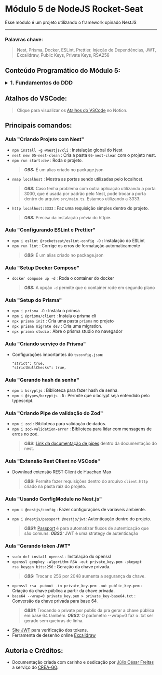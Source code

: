 # Módulo 5 de NodeJS Rocket-Seat

Esse módulo é um projeto utilizando o framework opinado NestJS
___
### Palavras chave:
>Nest, Prisma, Docker, ESLint, Prettier, Injeção de Dependências, JWT, Excalidraw, Public Keys, Private Keys, RSA256 

## Conteúdo Programático do Módulo 5:

<details style="font-size: 16px">
<summary><strong style="font-size: 18px">1. Fundamentos do DDD</strong></summary>

  ---

  + Design de software e DDD
  + Entidades e casos de uso
  + Primeiro caso de uso
  + Mapeando relacionamentos
  + Value Object de slug
  + Classe base de entidades
  + Classe base de entidades
  + ID das entidades
  + Mapeando propriedades
  + Abstraindo criação de entidades
  + Getters & Setters das entidades
  + Path aliases e Vitest globals

  ---
</details>

## Atalhos do VSCode:

>Clique para visualizar os [Atalhos do VSCode](https://silicon-chips-f58.notion.site/VsCode-Shortcuts-Atalhos-4ced0388660c4f1c93b410765c0a44cd) no Notion.

## Principais comandos:

### Aula "Criando Projeto com Nest"

+ `npm install -g @nestjs/cli` : Instalação global do Nest
+ `nest new 05-nest-clean` : Cria a pasta `05-nest-clean` com o projeto nest.
+ `npm run start:dev` : Roda o projeto.
  > **_OBS:_** É um alias criado no package.json
+ `nmap localhost` : Mostra as portas sendo utilizadas pelo localhost.
  > **_OBS:_** Caso tenha problema com outra aplicação utilizando a porta 3000, que é usada por padrão pelo Nest, pode trocar a porta dentro do arquivo `src/main.ts`. Estamos utilizando a 3333.
+ `http localhost:3333` : Faz uma requisição simples dentro do projeto.
  > **_OBS:_** Precisa da instalação prévia do httpie.

### Aula "Configurando ESLint e Prettier"

+ `npm i eslint @rocketseat/eslint-config -D` : Instalação do ESLint
+ `npm run lint` : Corrige os erros de formatação automaticamente
  > **_OBS:_** É um alias criado no package.json

### Aula "Setup Docker Compose"

+ `docker compose up -d` : Roda o container do docker
  > **_OBS:_** A opção `-d` permite que o container rode em segundo plano

### Aula "Setup do Prisma"

+ `npm i prisma -D` : Instala o primsa
+ `npm i @prisma/client` : Instala o prisma cli
+ `npx prisma init` : Cria uma pasta `prisma` no projeto
+ `npx prisma migrate dev` : Cria uma migration.
+ `npx prisma studio` : Abre o prisma studio no navegador

### Aula "Criando serviço do Prisma"

+ Configurações importantes do `tsconfig.json`:
  >
  ```
  "strict": true,
  "strictNullChecks": true,
  ```

### Aula "Gerando hash da senha"

+ `npm i bcryptjs` : Biblioteca para fazer hash de senha.
+ `npm i @types/bcryptjs -D` : Permite que o bcrypt seja entendido pelo typescript.

### Aula "Criando Pipe de validação do Zod"

+ `npm i zod` : Biblioteca para validação de dados.
+ `npm i zod-validation-error` : Biblioteca para lidar com mensagens de erros no zod.
  > **_OBS:_** [Link da documentação de pipes](https://docs.nestjs.com/pipes) dentro da documentação do nest.

### Aula "Extensão Rest Client no VSCode"

+ Download extensão REST Client de Huachao Mao
  > **_OBS:_** Permite fazer requisições dentro do arquivo `client.http` criado na pasta raíz do projeto.

### Aula "Usando ConfigModule no Nest.js"

+ `npm i @nestjs/config` : Fazer configurações de variáveis ambiente.

+ `npm i @nestjs/passport @nestjs/jwt`: Autenticação dentro do projeto.
  > **_OBS1:_** [Passport](https://www.passportjs.org/) é para automatizar fluxos de autenticação que são comuns.
  > **_OBS2:_** JWT é uma strategy de autenticação

### Aula "Gerando token JWT"

+ `sudo dnf install openssl` : Instalação do openssl
+ `openssl genpkey -algorithm RSA -out private_key.pem -pkeyopt rsa_keygen_bits:256` : Geração da chave privada.
  > **_OBS:_** Trocar o 256 por 2048 aumenta a segurança da chave.
+ `openssl rsa -pubout -in private_key.pem -out public_key.pem` : Criação da chave pública a partir da chave privada.
+ `base64 --wrap=0 private_key.pem > private_key-base64.txt` : Conversão da chave privada para base 64.
  > **_OBS1:_** Trocando o private por public da pra gerar a chave pública em base 64 também.
  > **_OBS2:_** O parâmetro --wrap=0 faz o .txt ser gerado sem quebras de linha.
+ [Site JWT](https://jwt.io/) para verificação dos tokens.
+ Ferramenta de desenho online [Excalidraw](https://excalidraw.com/)



## Autoria e Créditos:

+ Documentação criada com carinho e dedicação por [Júlio César Freitas](https://github.com/juliofreitasbm) a serviço do [CREA-GO](https://www.creago.org.br/).